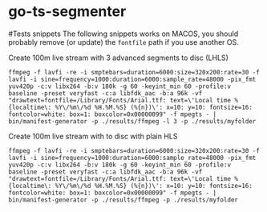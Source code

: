 # go-ts-segmenter

#Tests snippets
The following snippets works on MACOS, you should probably remove (or update) the `fontfile` path if you use another OS.

Create 100m live stream with 3 advanced segments to disc (LHLS)
```
ffmpeg -f lavfi -re -i smptebars=duration=6000:size=320x200:rate=30 -f lavfi -i sine=frequency=1000:duration=6000:sample_rate=48000 -pix_fmt yuv420p -c:v libx264 -b:v 180k -g 60 -keyint_min 60 -profile:v baseline -preset veryfast -c:a libfdk_aac -b:a 96k -vf "drawtext=fontfile=/Library/Fonts/Arial.ttf: text=\'Local time %{localtime\: %Y\/%m\/%d %H.%M.%S} (%{n})\': x=10: y=10: fontsize=16: fontcolor=white: box=1: boxcolor=0x00000099" -f mpegts - | bin/manifest-generator -p ./results/ffmpeg -l 3 -p ./results/myfolder
```

Create 100m live stream with to disc with plain HLS
```
ffmpeg -f lavfi -re -i smptebars=duration=6000:size=320x200:rate=30 -f lavfi -i sine=frequency=1000:duration=6000:sample_rate=48000 -pix_fmt yuv420p -c:v libx264 -b:v 180k -g 60 -keyint_min 60 -profile:v baseline -preset veryfast -c:a libfdk_aac -b:a 96k -vf "drawtext=fontfile=/Library/Fonts/Arial.ttf: text=\'Local time %{localtime\: %Y\/%m\/%d %H.%M.%S} (%{n})\': x=10: y=10: fontsize=16: fontcolor=white: box=1: boxcolor=0x00000099" -f mpegts - | bin/manifest-generator -p ./results/ffmpeg -p ./results/myfolder
```